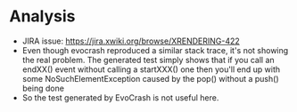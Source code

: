 Analysis
========

* JIRA issue: https://jira.xwiki.org/browse/XRENDERING-422
* Even though evocrash reproduced a similar stack trace, it's not showing the real problem. The generated test simply shows that if you call an endXX() event without calling a startXXX() one then you'll end up with some NoSuchElementException caused by the pop() without a push() being done
* So the test generated by EvoCrash is not useful here.